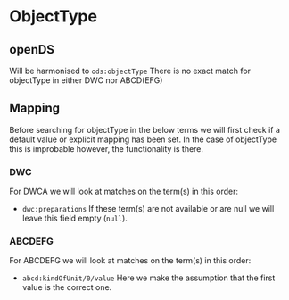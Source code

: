 # ObjectType

## openDS
Will be harmonised to `ods:objectType`
There is no exact match for objectType in either DWC nor ABCD(EFG)

## Mapping
Before searching for objectType in the below terms we will first check if a default value or explicit mapping has been set.
In the case of objectType this is improbable however, the functionality is there.

### DWC
For DWCA we will look at matches on the term(s) in this order:
- `dwc:preparations`
If these term(s) are not available or are null we will leave this field empty (`null`).

### ABCDEFG
For ABCDEFG we will look at matches on the term(s) in this order:
- `abcd:kindOfUnit/0/value`
Here we make the assumption that the first value is the correct one.